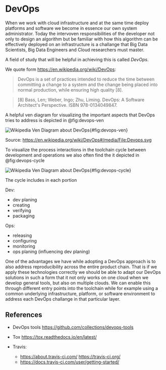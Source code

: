 # DevOps

When we work with cloud infrastructure and at the same time deploy
platforms and software we become in essence our own system
administrator. Today the intervoven responsibilities of the developer
not only to design an algorithm but be familiar with how this
algorithm can be effectively deployed on an infrastructure is a
challange that Big Data Scientists, Big Data Engineers and Cloud
researchers must master.

A field of study that will be helpful in achieving this is called
*DevOps*.

We quote form <https://en.wikipedia.org/wiki/DevOps>:

> DevOps is a set of practices intended to reduce the time between
> committing a change to a system and the change being placed into
> normal production, while ensuring high quality [8].

> [8] Bass, Len; Weber, Ingo; Zhu, Liming. DevOps: A Software Architect's
  Perspective. ISBN 978-0134049847.

A helpful ven diagram for visualizing the important aspects that
DevOps tries to address is depicted in @fig:devops-ven

![Wikipedia Ven Diagram about DevOps](images/devops-ven.png){#fig:devops-ven}

Source: <https://en.wikipedia.org/wiki/DevOps#/media/File:Devops.svg>

To visualize the process interactions in the toolchain cycle between development and operations we also often find the it depicted in @fig:devops-cycle

![Wikipedia Ven Diagram about DevOps](images/devops-toolchain.png){#fig:devops-cycle}

The cycle includes in each portion

Dev:

* dev planing
* creating
* verifying
* packaging

Ops:

* releasing
* configuring
* monitoring
* ops planing (influencing dev planing)

One of the advantages we have while adopting a DevOps approach is to
also address reproducibility across the entire product chain. That is
if we apply these technologies correctly we should be able to adapt
our DevOps solutions in such a form that it not only works on one
cloud when we develop general tools, but also on multiple clouds. We
can enable this through different entry points into the toolchain
while for example using a common underlying infrastructure, platform,
or software environment to address each DevOps challange in that
particular layer.

## References

* DevOps tools <https://github.com/collections/devops-tools>
* Tox <https://tox.readthedocs.io/en/latest/>
* Travis:

	* <https://about.travis-ci.com/> <https://travis-ci.org/>
	* <https://docs.travis-ci.com/user/getting-started/>

